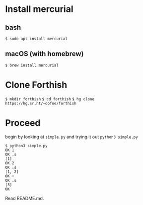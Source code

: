 # Install mercurial
## bash
`$ sudo apt install mercurial`
## macOS (with homebrew)
`$ brew install mercurial`
# Clone Forthish
`$ mkdir forthish`
`$ cd forthish`
`$ hg clone https://hg.sr.ht/~oofoe/forthish`

# Proceed
begin by looking at `simple.py` and trying it out
`python3 simple.py`
```
$ python3 simple.py 
OK 1
OK .s
[1]
OK 2
OK .s
[1, 2]
OK +
OK .s
[3]
OK
```
Read README.md.